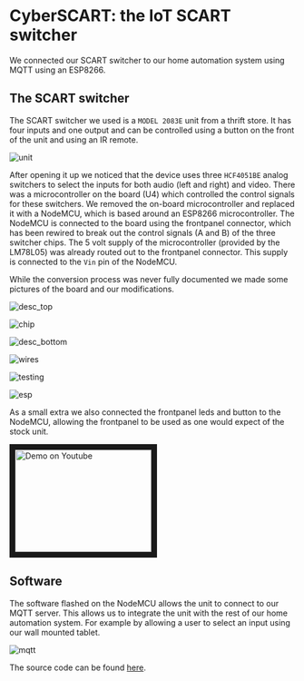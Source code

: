 # CyberSCART: the IoT SCART switcher

We connected our SCART switcher to our home automation system using MQTT using an ESP8266.

## The SCART switcher

The SCART switcher we used is a `MODEL 2083E` unit from a thrift store. It has four inputs and one output and can be controlled using a button on the front of the unit and using an IR remote.

![unit](website/unit.jpg)

After opening it up we noticed that the device uses three `HCF4051BE` analog switchers to select the inputs for both audio (left and right) and video. There was a microcontroller on the board (U4) which controlled the control signals for these switchers. We removed the on-board microcontroller and replaced it with a NodeMCU, which is based around an ESP8266 microcontroller. The NodeMCU is connected to the board using the frontpanel connector, which has been rewired to break out the control signals (A and B) of the three switcher chips. The 5 volt supply of the microcontroller (provided by the LM78L05) was already routed out to the frontpanel connector. This supply is connected to the `Vin` pin of the NodeMCU.

While the conversion process was never fully documented we made some pictures of the board and our modifications.

![desc_top](website/description_top.jpg)

![chip](website/chip.png)

![desc_bottom](website/description_bottom.jpg)

![wires](website/pcb_with_wires.jpg)

![testing](website/testing.jpg)

![esp](website/esp.jpg)

As a small extra we also connected the frontpanel leds and button to the NodeMCU, allowing the frontpanel to be used as one would expect of the stock unit.

<a href="http://www.youtube.com/watch?feature=player_embedded&v=eNhCCF5G3hs
" target="_blank"><img src="http://img.youtube.com/vi/eNhCCF5G3hs/0.jpg" 
alt="Demo on Youtube" width="240" height="180" border="10" /></a>

## Software
The software flashed on the NodeMCU allows the unit to connect to our MQTT server. This allows us to integrate the unit with the rest of our home automation system. For example by allowing a user to select an input using our wall mounted tablet.

![mqtt](website/mqtt.jpg)


The source code can be found [here](https://github.com/TkkrLab/cyberscart).
